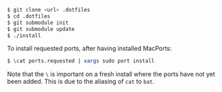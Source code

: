 ```sh
$ git clone <url> .dotfiles
$ cd .dotfiles
$ git submodule init
$ git submodule update
$ ./install
```

To install requested ports, after having installed MacPorts:

```sh
$ \cat ports.requested | xargs sudo port install
```

Note that the `\` is important on a fresh install where the ports have
not yet been added. This is due to the aliasing of `cat` to `bat`.

